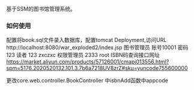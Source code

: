 基于SSM的图书馆管理系统。
### 如何使用
配置将book.sql文件录入数据库，配置tomcat Deployment,访问URL http://localhost:8080/war_exploded2/index.jsp
图书管理员 账号10001 密码 123
读者       123    zxczxc
权限管理员  2333     root 
ISBN码查询接口网址
https://market.aliyun.com/products/57126001/cmapi013556.html?spm=5176.2020520132.101.3.7b6a7218UV8zrZ#sku=yuncode755600000

更改core.web.controller.BookController 中isbnAdd函数中appcode
